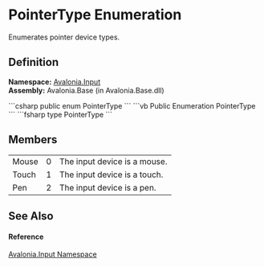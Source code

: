 # PointerType Enumeration


Enumerates pointer device types.



## Definition
**Namespace:** <a href="N_Avalonia_Input">Avalonia.Input</a>  
**Assembly:** Avalonia.Base (in Avalonia.Base.dll)

<Tabs groupId="api-code-preview">
<TabItem value="csharp" label="C#">
```csharp
public enum PointerType
```
</TabItem>
<TabItem value="vb" label="VB">
```vb
Public Enumeration PointerType
```
</TabItem>
<TabItem value="fsharp" label="F#">
```fsharp
type PointerType
```
</TabItem>
</Tabs>



## Members
<table>
<tr>
<td>Mouse</td>
<td>0</td>
<td>The input device is a mouse.</td>
</tr>
<tr>
<td>Touch</td>
<td>1</td>
<td>The input device is a touch.</td>
</tr>
<tr>
<td>Pen</td>
<td>2</td>
<td>The input device is a pen.</td>
</tr>
</table>

## See Also


#### Reference
<a href="N_Avalonia_Input">Avalonia.Input Namespace</a>  

